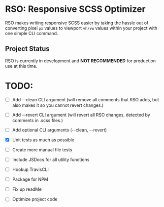 # RSO: Responsive SCSS Optimizer
RSO makes writing responsive SCSS easier by taking the hassle out of converting pixel `px` values to viewport `vh/vw` 
values within your project with one simple CLI command.

## Project Status
RSO is currently in development and **NOT RECOMMENDED** for production use at this time. 

# TODO: 

- [ ] Add --clean CLI argument (will remove all comments that RSO adds, but also makes it so you cannot revert 
changes.)

- [ ] Add --revert CLI argument (will revert all RSO changes, detected by comments in .scss files.)

- [ ] Add optional CLI arguments (--clean, --revert)

- [X] Unit tests as much as possible

- [ ] Create more manual file tests

- [ ] Include JSDocs for all utility functions

- [ ] Hookup TravisCLI

- [ ] Package for NPM

- [ ] Fix up readMe

- [ ] Optimize project code

